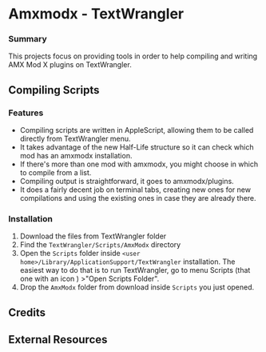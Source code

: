 # Amxmodx - TextWrangler


### Summary
This projects focus on providing tools in order to help compiling and writing AMX Mod X plugins on TextWrangler.


## Compiling Scripts

### Features

* Compiling scripts are written in AppleScript, allowing them to be called directly from TextWrangler menu.
* It takes advantage of the new Half-Life structure so it can check which mod has an amxmodx installation.
* If there's more than one mod with amxmodx, you might choose in which to compile from a list.
* Compiling output is straightforward, it goes to amxmodx/plugins.
* It does a fairly decent job on terminal tabs, creating new ones for new compilations and using the existing ones in case they are already there.

### Installation
1. Download the files from TextWrangler folder
2. Find the <code>TextWrangler/Scripts/AmxModx</code> directory
3. Open the <code>Scripts</code> folder inside <code>&lt;user home>/Library/ApplicationSupport/TextWrangler</code> installation. The easiest way to do that is to run TextWrangler, go to menu Scripts (that one with an icon ) >"Open Scripts Folder".
4. Drop the <code>AmxModx</code> folder from download inside <code>Scripts</code> you just opened.

## Credits

## External Resources
